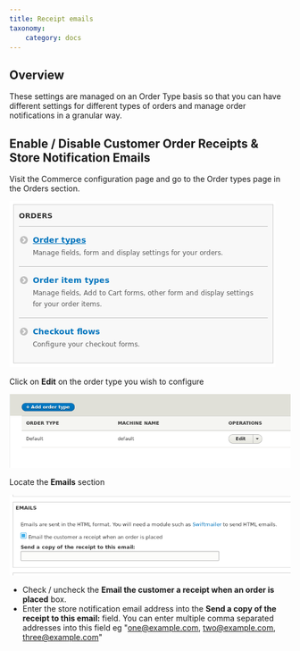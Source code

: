 ```yaml
---
title: Receipt emails
taxonomy:
    category: docs
---
```


## Overview

These settings are managed on an Order Type basis so that you can have different settings for different types of orders and manage order notifications in a granular way.


## Enable / Disable Customer Order Receipts & Store Notification Emails

Visit the Commerce configuration page and go to the Order types page in the Orders section.

![Select Order types](commerce2-order-configuration.png)

Click on **Edit** on the order type you wish to configure

![Select Order Type](commerce2-order-type-selection.png)

Locate the **Emails** section

![Check / uncheck notification](commerce2-email-section.png)

 - Check / uncheck the **Email the customer a receipt when an order is placed** box.
 - Enter the store notification email address into the **Send a copy of the receipt to this email:** field. You can enter multiple comma separated addresses into this field eg "one@example.com, two@example.com, three@example.com"
